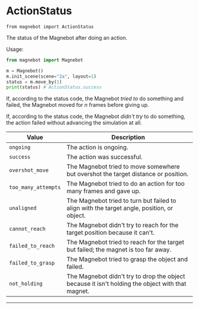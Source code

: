 # ActionStatus

`from magnebot import ActionStatus`

The status of the Magnebot after doing an action.

Usage:

```python
from magnebot import Magnebot

m = Magnebot()
m.init_scene(scene="2a", layout=1)
status = m.move_by(1)
print(status) # ActionStatus.success
```

If, according to the status code, the Magnebot _tried to_ do something and failed, the Magnebot moved for _n_ frames before giving up.

If, according to the status code, the Magnebot _didn't try_ to do something, the action failed without advancing the simulation at all.

| Value | Description |
| --- | --- |
| `ongoing` | The action is ongoing. |
| `success` | The action was successful. |
| `overshot_move` | The Magnebot tried to move somewhere but overshot the target distance or position. |
| `too_many_attempts` | The Magnebot tried to do an action for too many frames and gave up. |
| `unaligned` | The Magnebot tried to turn but failed to align with the target angle, position, or object. |
| `cannot_reach` | The Magnebot didn't try to reach for the target position because it can't. |
| `failed_to_reach` | The Magnebot tried to reach for the target but failed; the magnet is too far away. |
| `failed_to_grasp` | The Magnebot tried to grasp the object and failed. |
| `not_holding` | The Magnebot didn't try to drop the object because it isn't holding the object with that magnet. |

***

